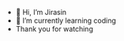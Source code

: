 - 👋 Hi, I’m Jirasin
- 🌱 I’m currently learning coding
- Thank you for watching

<!---
JirasinTan/JirasinTan is a ✨ special ✨ repository because its `README.md` (this file) appears on your GitHub profile.
You can click the Preview link to take a look at your changes.
--->

